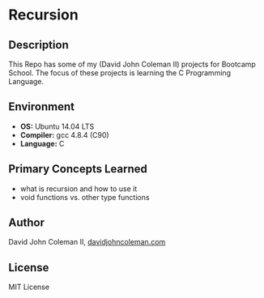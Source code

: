 # Recursion

## Description

This Repo has some of my (David John Coleman II) projects for Bootcamp School.
The focus of these projects is learning the C Programming Language.

## Environment

* __OS:__ Ubuntu 14.04 LTS
* __Compiler:__ gcc 4.8.4 (C90)
* __Language:__ C

## Primary Concepts Learned

* what is recursion and how to use it
* void functions vs. other type functions

## Author

David John Coleman II, [davidjohncoleman.com](http://www.davidjohncoleman.com/)

## License

MIT License
